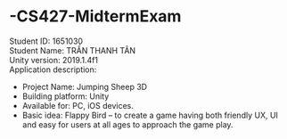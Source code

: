 # -CS427-MidtermExam
Student ID: 1651030 <br />
Student Name: TRẦN THANH TÂN <br />
Unity version: 2019.1.4f1 <br />
Application description:
-	Project Name:  Jumping Sheep 3D
-	Building platform: Unity
-	Available for:  PC, iOS devices.
-	Basic idea: Flappy Bird – to create a game having both friendly UX, UI and easy for users at all ages to approach the game play. 
